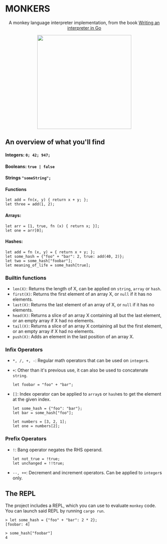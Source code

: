 # MONKERS

<p align="center">A monkey language interpreter implementation, from the book <a href="https://interpreterbook.com/">Writing an interpreter in Go</a></p>

<p align="center">
  <img width="300" src="https://monkeylang.org/images/logo.png">
</p>



## An overview of what you'll find

  #### Integers: `0; 42; 947;`

  #### Booleans: `true | false`

  #### Strings `"someString";`

  #### Functions
```
let add = fn(x, y) { return x + y; };
let three = add(1, 2);
```

  #### Arrays:
```
let arr = [1, true, fn (x) { return x; }];
let one = arr[0];
```

  #### Hashes:
```
let add = fn (x, y) = { return x + y; };
let some_hash = {"foo" + "bar": 2, true: add(40, 2)};
let two = some_hash["foobar"];
let meaning_of_life = some_hash[true];
```

  ### Builtin functions

  - `len(X)`: Returns the length of X, can be applied on `string`, `array` or `hash`.
  - `first(X)`: Returns the first element of an array X, or `null` if it has no elements.
  - `last(X)`: Returns the last element of an array of X, or `null` if it has no elements.
  - `head(X)`: Returns a slice of an array X containing all but the last element, or an empty array if X had no elements.
  - `tail(X)`: Returns a slice of an array X containing all but the first element, or an empty array if X had no elements.
  - `push(X)`: Adds an element in the last position of an array X.


  ### Infix Operators

  - `*, /, +, -`: Regular math operators that can be used on `integer`s.

  - `+`: Other than it's previous use, it can also be used to concatenate `string`.
    ```
    let foobar = "foo" + "bar";
    ```

  - `[]`: Index operator can be applied to `array`s or `hash`es to get the element at the given index.
    ```
    let some_hash = {"foo": "bar"};
    let bar = some_hash["foo"];
    ```

    ```
    let numbers = [3, 2, 1];
    let one = numbers[2];
    ```

  ### Prefix Operators

  - `!`: Bang operator negates the RHS operand.
    ```
    let not_true = !true;
    let unchanged = !!true;
    ```

  - `--, ++`: Decrement and increment operators. Can be applied to `integer`s only.


## The REPL

The project includes a REPL, which you can use to evaluate `monkey` code. You can launch said REPL by running `cargo run`.

```
> let some_hash = {"foo" + "bar": 2 * 2};
[foobar: 4]

> some_hash["foobar"]
4
```
